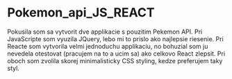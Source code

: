 # Pokemon_api_JS_REACT

Pokusila som sa vytvorit dve applikacie s pouzitim Pekemon API. 
Pri JavaScripte som vyuzila JQuery, lebo mi to prislo ako najlepsie riesenie.
Pri Reacte som vytvorila velmi jednoduchu applikaciu, no bohuzial som ju nevedela otestovat (pracujem na to a ucim sa) ako celkovo React zlepsit. 
Pri oboch som zvolila skorej minimalisticky CSS styling, kedze preferujem taky styl.
